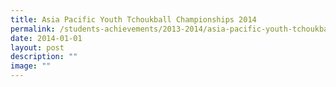 ```yaml
---
title: Asia Pacific Youth Tchoukball Championships 2014
permalink: /students-achievements/2013-2014/asia-pacific-youth-tchoukball-championships-2014/
date: 2014-01-01
layout: post
description: ""
image: ""
---
```

